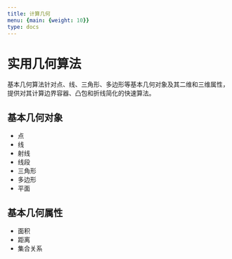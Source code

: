 ```yaml
---
title: 计算几何
menu: {main: {weight: 10}}
type: docs
---
```


# 实用几何算法

基本几何算法针对点、线、三角形、多边形等基本几何对象及其二维和三维属性，提供对其计算边界容器、凸包和折线简化的快速算法。

## 基本几何对象

* 点
* 线
* 射线
* 线段
* 三角形
* 多边形
* 平面

## 基本几何属性

* 面积
* 距离
* 集合关系